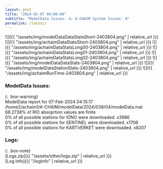```yaml
---
layout: post
title: "2024-02-07 04:00:00"
subtitle: "ModelData Issues: 4; A-CHAIM System Issues: 0"
permalink: /latest/
---
```


![]({{ "/assets/img/modelDataDataStatsShort-2403804.png" | relative_url }})
![]({{ "/assets/img/achaimDataStatsShort-2403804.png" | relative_url }})
![]({{ "/assets/img/achaimDataStatsLong00-2403804.png" | relative_url }})
![]({{ "/assets/img/achaimDataStatsLong01-2403804.png" | relative_url }})
![]({{ "/assets/img/achaimDataStatsLong02-2403804.png" | relative_url }})
![]({{ "/assets/img/modelDataDataStats-2403804.png" | relative_url }})
![]({{ "/assets/img/modelDataStationStats-2403804.png" | relative_url }})
![]({{ "/assets/img/achaimRunTime-2403804.png" | relative_url }})


### ModelData Issues:  
  
{: .box-warning}  
 ModelData report for 07-Feb-2024 04:15:17   
 /home2/achaim1/A-CHAIM/modelData/2024/038/04/modelData.mat   
 68.2738% of RIO absoprtion values are finite   
 0% of all possible stations for IONO were downloaded. x3986   
 0% of all possible stations for SENTINEL were downloaded. x1706   
 0% of all possible stations for KARTVERKET were downloaded. x8207   
  


### Logs:  
  
{: .box-note}  
[Logs.zip]({{ "/assets/other/logs.zip" | relative_url }})  
[Log Info]({{ "/logInfo" | relative_url }})  
